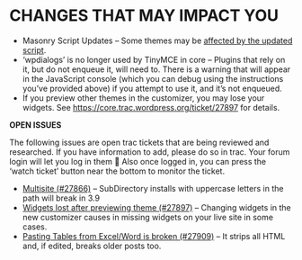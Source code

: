 # CHANGES THAT MAY IMPACT YOU

- Masonry Script Updates – Some themes may be [affected by the updated script](http://make.wordpress.org/core/2014/03/27/masonry-in-wordpress-3-9/).
- ‘wpdialogs’ is no longer used by TinyMCE in core – Plugins that rely on it, but do not enqueue it, will need to. There is a warning that will appear in the JavaScript console (which you can debug using the instructions you’ve provided above) if you attempt to use it, and it’s not enqueued.
- If you preview other themes in the customizer, you may lose your widgets. See https://core.trac.wordpress.org/ticket/27897 for details.

**OPEN ISSUES**

The following issues are open trac tickets that are being reviewed and researched. If you have information to add, please do so in trac. Your forum login will let you log in them 🙂 Also once logged in, you can press the ‘watch ticket’ button near the bottom to monitor the ticket.

- [Multisite (#27866)](https://core.trac.wordpress.org/ticket/27866) – SubDirectory installs with uppercase letters in the path will break in 3.9
- [Widgets lost after previewing theme (#27897)](https://core.trac.wordpress.org/ticket/27897) – Changing widgets in the new customizer causes in missing widgets on your live site in some cases.
- [Pasting Tables from Excel/Word is broken (#27909)](https://core.trac.wordpress.org/ticket/27909) – It strips all HTML and, if edited, breaks older posts too.